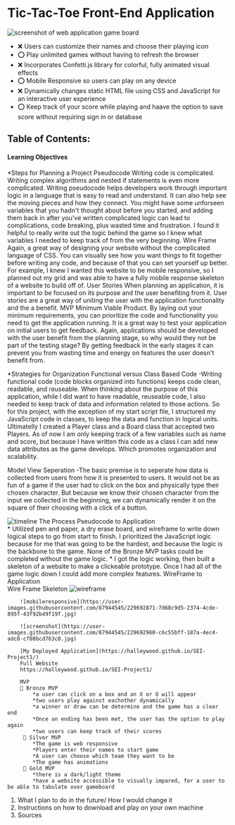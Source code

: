 # Tic-Tac-Toe Front-End Application 
![screenshot of web application game board](../../../Desktop/SEIProject1PICS/screenshot.jpg "Visual of the game played on a browser")

* ❌ Users can customize their names and choose their playing icon 
* ⭕ Play unlimited games without having to refresh the browser 
* ❌ Incorporates Confetti.js library for colorful, fully animated visual effects
* ⭕ Mobile Responsive so users can play on any device
* ❌ Dynamically changes static HTML file using CSS and JavaScript for an interactive user experience  
* ⭕ Keep track of your score while playing and haave the option to save score without requiring sign in or database 



## Table of Contents:

#### Learning Objectives 
*Steps for Planning a Project
   Pseudocode
  Writing code is complicated. Writing complex algorithms and nested if statements is even more complicated. Writing pseudocode helps developers work through             important logic in a language that is easy to read and understand. It can also help see the moving pieces and how they connect. You might have some unforseen           variables that you hadn't thought about before you started, and adding them back in after you've written complicated logic can lead to complications, code              breaking, plus wasted time and frustration. 
  I found it helpful to really write out the logic behind the game so I knew what variables I needed to keep track of from the very beginning.
  Wire Frame
  Again, a great way of designing your website without the complicated language of CSS. You can visually see how you want things to fit together before writing           any code, and because of that you can set yourself up better. For example, I knew I wanted this website to be mobile responsive, so I planned out my grid and           was able to have a fully mobile response skeleton of a website to build off of. 
  User Stories
  When planning an application, it is important to be focused on its purpose and the user benefiting from it. User stories are a great way of uniting the user            with the application functionality and the a benefit. 
    MVP
    Minimum Viable Product. By laying out your minimum requirements, you can prioritize the code and functionality you need to get the application running. It is a       great way to test your application on initial users to get feedback. Again, applications should be developed with the user benefit from the planning stage, so          why would they not be part of the testing stage? By getting feedback in the early stages it can prevent you from wasting time and energy on features the user           doesn't benefit from. 
   
     
*Strategies for Organization 
Functional versus Class Based Code 
   -Writing functional code (code blocks organized into functions) keeps code clean, readable, and reuseable. When thinking about the purpose of this                      application, while I did want to have readable, reuseable code, I also needed to keep track of data and information related to those actions. So for this                project, with the exception of my start script file, I structured my JavaScript code in classes, to keep the data and function in logical units. Ultimatelly           I created a Player class and a Board class that accepted two Players. As of now I am only keeping track of a few variables such as name and score, but                 because I have written this code as a class I can add new data attributes as the game develops. Which promotes organization and scalability. 
 
 Model View Seperation 
     -The basic premise is to seperate how data is collected from users from how it is presented to users. It would not be as fun of a game if the user had to             click on the box and physically type their chosen character. But because we know their chosen character from the input we collected in the beginning, we can           dynamically render it on the square of their choosing with a click of a button. 
     
![timeline](https://user-images.githubusercontent.com/87944545/229692971-2dbb3691-4560-4661-a7ef-177d569be59e.jpg)
The Process 
Pseudocode to  Application  
     * Utilized pen and paper, a dry erase board, and wireframe to write down logical steps to go from start to finish. I prioritized the JavaScript logic because            for me that was going to be the hardest, and because the logic is the backbone to the game. None of the Bronze MVP tasks could be completed without the game            logic. 
     * I got the logic working, then built a skeleton of a website to make a clickeable prototype. Once I had all of the game logic down I could add more complex              features. 
WireFrame to Application  
       Wire Frame 
       Skeleton
        ![wireframe](https://user-images.githubusercontent.com/87944545/229692302-6307d3da-ec00-43a9-8c10-49650e50f35b.jpg)
        
        ![mobileresponsive](https://user-images.githubusercontent.com/87944545/229692871-7d68c9d5-2374-4cde-895f-43f92b49f19f.jpg)
        
        ![screenshot](https://user-images.githubusercontent.com/87944545/229692960-c6c55bff-187a-4ec4-adc8-cf08bcd763c0.jpg)
            
        [My Deployed Application](https://halleywood.github.io/SEI-Project1/)
        Full Website
        https://halleywood.github.io/SEI-Project1/
        
        MVP 
        🥉 Bronze MVP 
            *a user can click on a box and an X or O will appear 
            *two users play against eachother dynamically 
            *a winner or draw can be determine and the game has a clear end 
            *Once an ending has been met, the user has the option to play again 
            *two users can keep track of their scores 
         🥈 Silver MVP 
            *The game is web responsive 
            *Players enter their names to start game 
            *A user can choose which team they want to be 
            *The game has animations 
         🥇 Gold MVP
            *there is a dark/light theme 
            *have a website accessible to visually impared, for a user to be able to tabulate over gameboard

1. What I plan to do in the future/ How I would change it 
2. Instructions on how to download and play on your own machine
3. Sources 
